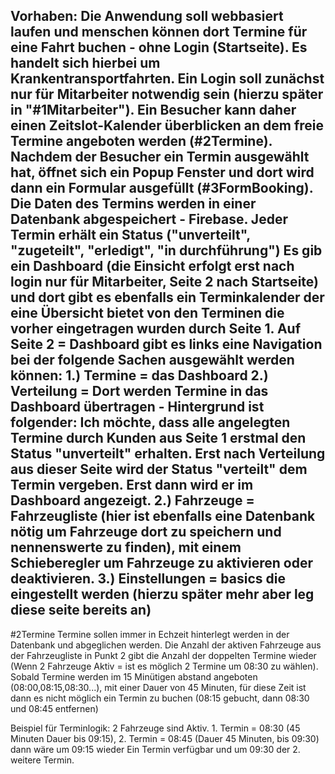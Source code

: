 Vorhaben:
Die Anwendung soll webbasiert laufen und menschen können dort Termine für eine Fahrt buchen - ohne Login (Startseite). Es handelt sich hierbei um Krankentransportfahrten. Ein Login soll zunächst nur für Mitarbeiter notwendig sein (hierzu später in "#1Mitarbeiter"). 
Ein Besucher kann daher einen Zeitslot-Kalender überblicken an dem freie Termine angeboten werden (#2Termine). Nachdem der Besucher ein Termin ausgewählt hat, öffnet sich ein Popup Fenster und dort wird dann ein Formular ausgefüllt (#3FormBooking). 
Die Daten des Termins werden in einer Datenbank abgespeichert - Firebase.
Jeder Termin erhält ein Status ("unverteilt", "zugeteilt", "erledigt", "in durchführung")
Es gib ein Dashboard (die Einsicht erfolgt erst nach login nur für Mitarbeiter, Seite 2 nach Startseite) und dort gibt es ebenfalls ein Terminkalender der eine Übersicht bietet von den Terminen die vorher eingetragen wurden durch Seite 1. Auf Seite 2 = Dashboard gibt es links eine Navigation bei der folgende Sachen ausgewählt werden können:
1.) Termine = das Dashboard
2.) Verteilung = Dort werden Termine in das Dashboard übertragen - Hintergrund ist folgender: Ich möchte, dass alle angelegten Termine durch Kunden aus Seite 1 erstmal den Status "unverteilt" erhalten. Erst nach Verteilung aus dieser Seite wird der Status "verteilt" dem Termin vergeben. Erst dann wird er im Dashboard angezeigt.
2.) Fahrzeuge = Fahrzeugliste (hier ist ebenfalls eine Datenbank nötig um Fahrzeuge dort zu speichern und nennenswerte zu finden), mit einem Schieberegler um Fahrzeuge zu aktivieren oder deaktivieren.
3.) Einstellungen = basics die eingestellt werden (hierzu später mehr aber leg diese seite bereits an)
--------

#2Termine
Termine sollen immer in Echzeit hinterlegt werden in der Datenbank und abgeglichen werden. Die Anzahl der aktiven Fahrzeuge aus der Fahrzeugliste in Punkt 2 gibt die Anzahl der doppelten Termine wieder (Wenn 2 Fahrzeuge Aktiv = ist es möglich 2 Termine um 08:30 zu wählen). Sobald  Termine werden im 15 Minütigen abstand angeboten (08:00,08:15,08:30...), mit einer Dauer von 45 Minuten, für diese Zeit ist dann es nicht möglich ein Termin zu buchen (08:15 gebucht, dann 08:30 und 08:45 entfernen)

Beispiel für Terminlogik: 2 Fahrzeuge sind Aktiv. 1. Termin = 08:30 (45 Minuten Dauer bis 09:15), 2. Termin = 08:45 (Dauer 45 Minuten, bis 09:30) dann wäre um 09:15 wieder Ein Termin verfügbar und um 09:30 der 2. weitere Termin.
